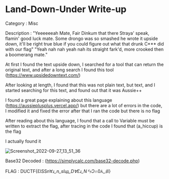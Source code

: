 # Land-Down-Under Write-up


Category : Misc


Description : 
"Yeeeeeeah Mate, Fair Dinkum that there Straya' speak, flamin' good luck mate. Some drongo was so smashed he wrote it upside down, it'll be right true blue if you could figure out what that drunk C*** did with our flag"
"Yeah nah nah yeah nah its straight fark'd, more crooked then a boomerang mate."


At first I found the text upside down, I searched for a tool that can return the original text, and after a long search I found this tool (https://www.upsidedowntext.com/)


After looking at length, I found that this was not plain text, but text, and I started searching for this text, and found out that it was Aussie++

I found a great page explaining about this language (https://aussieplusplus.vercel.app/) but there are a lot of errors in the code, I modified it and fixed the error after that I ran the code but there is no flag

After reading about this language, I found that a call to Variable must be written to extract the flag, after tracing in the code I found that (a_hiccup) is the flag

I actually found it

![Screenshot_2022-09-27_13_51_36](https://user-images.githubusercontent.com/80649768/192601504-b9c44a83-51fa-4ade-9414-c1a0b57676ab.png)



Base32 Decoded : (https://simplycalc.com/base32-decode.php)


FLAG : DUCTF{ƐƖSSn∀_ɹ_n_sƖɥʇ_D∀Ɛɹ_NㄣƆ_∩0⅄_ℲI}
